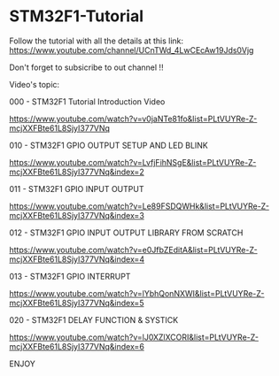 # STM32F1-Tutorial

Follow the tutorial with all the details at this link: https://www.youtube.com/channel/UCnTWd_4LwCEcAw19Jds0Vjg

Don't forget to subsicribe to out channel !! 

Video's topic:

000 - STM32F1 Tutorial Introduction Video

https://www.youtube.com/watch?v=v0jaNTe81fo&list=PLtVUYRe-Z-mcjXXFBte61L8SjyI377VNq


010 - STM32F1 GPIO OUTPUT SETUP AND LED BLINK

https://www.youtube.com/watch?v=LvfjFihNSgE&list=PLtVUYRe-Z-mcjXXFBte61L8SjyI377VNq&index=2


011 - STM32F1 GPIO INPUT OUTPUT

https://www.youtube.com/watch?v=Le89FSDQWHk&list=PLtVUYRe-Z-mcjXXFBte61L8SjyI377VNq&index=3


012 -  STM32F1 GPIO INPUT OUTPUT LIBRARY FROM SCRATCH

https://www.youtube.com/watch?v=e0JfbZEditA&list=PLtVUYRe-Z-mcjXXFBte61L8SjyI377VNq&index=4


013 - STM32F1 GPIO INTERRUPT

https://www.youtube.com/watch?v=lYbhQonNXWI&list=PLtVUYRe-Z-mcjXXFBte61L8SjyI377VNq&index=5


020 - STM32F1 DELAY FUNCTION & SYSTICK

https://www.youtube.com/watch?v=lJ0XZlXCORI&list=PLtVUYRe-Z-mcjXXFBte61L8SjyI377VNq&index=6


ENJOY 
